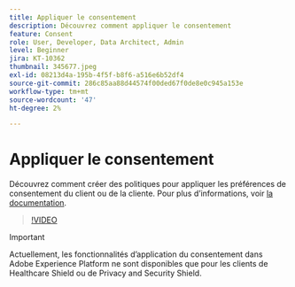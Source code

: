 ```yaml
---
title: Appliquer le consentement
description: Découvrez comment appliquer le consentement
feature: Consent
role: User, Developer, Data Architect, Admin
level: Beginner
jira: KT-10362
thumbnail: 345677.jpeg
exl-id: 08213d4a-195b-4f5f-b8f6-a516e6b52df4
source-git-commit: 286c85aa88d44574f00ded67f0de8e0c945a153e
workflow-type: tm+mt
source-wordcount: '47'
ht-degree: 2%

---
```


# Appliquer le consentement

Découvrez comment créer des politiques pour appliquer les préférences de consentement du client ou de la cliente. Pour plus d’informations, voir [la documentation](https://experienceleague.adobe.com/docs/experience-platform/data-governance/enforcement/auto-enforcement.html?lang=fr).

>[!VIDEO](https://video.tv.adobe.com/v/345677?learn=on&enablevpops)

>[!IMPORTANT]
>
> Actuellement, les fonctionnalités d’application du consentement dans Adobe Experience Platform ne sont disponibles que pour les clients de Healthcare Shield ou de Privacy and Security Shield.

